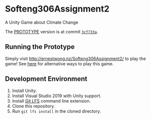 # Softeng306Assignment2

A Unity Game about Climate Change

The [PROTOTYPE](https://github.com/saddboys/Softeng306Assignment2/releases/tag/PROTOTYPE) version is at commit [`3cf733a`](https://github.com/saddboys/Softeng306Assignment2/tree/3cf733a9a7eef99f1f49e84eb86308bb0f4e1fb2).

## Running the Prototype

Simply visit http://ernestwong.nz/Softeng306Assignment2/ to play the game!
See [here](https://github.com/saddboys/Softeng306Assignment2/releases/tag/PROTOTYPE) for alternative ways to play this game.

## Development Environment

1. Install Unity.
2. Install Visual Studio 2019 with Unity support.
3. Install [Git LFS](https://git-lfs.github.com/) command line extension.
4. Clone this repository.
5. Run `git lfs install` in the cloned directory.
